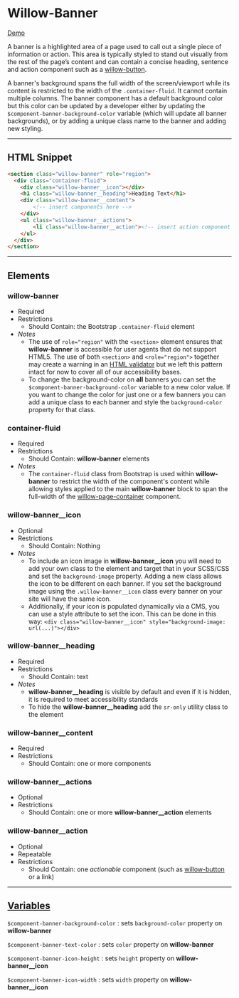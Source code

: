 # **Willow-Banner**

[Demo](https://unumux.github.io/willow-testing-site/components/banner.html)

A banner is a highlighted area of a page used to call out a single piece of information or action. This area is typically styled to stand out visually from the rest of the page’s content and can contain a concise heading, sentence and action component such as a [willow-button](../button).

A banner's background spans the full width of the screen/viewport while its content is restricted to the width of the `.container-fluid`. It cannot contain multiple columns. The banner component has a default background color but this color can be updated by a developer either by updating the `$component-banner-background-color` variable (which will update all banner backgrounds), or by adding a unique class name to the banner and adding new styling.

---

## HTML Snippet

```html
<section class="willow-banner" role="region">
  <div class="container-fluid">
    <div class="willow-banner__icon"></div>
    <h1 class="willow-banner__heading">Heading Text</h1>
    <div class="willow-banner__content">
        <!-- insert components here -->
    </div>
    <ul class="willow-banner__actions">
        <li class="willow-banner__action"><!-- insert action component here --></li>
    </ul>
  </div>
</section>
```

---

## Elements

### willow-banner

- Required
- Restrictions
  - Should Contain: the Bootstrap `.container-fluid` element
- _Notes_
  - The use of `role="region"` with the `<section>` element ensures that **willow-banner** is accessible for user agents that do not support HTML5. The use of both `<section>` and `<role="region">` together may create a warning in an [HTML validator](https://validator.w3.org/) but we left this pattern intact for now to cover all of our accessibility bases.
  - To change the background-color on **all** banners you can set the `$component-banner-background-color` variable to a new color value. If you want to change the color for just one or a few banners you can add a unique class to each banner and style the `background-color` property for that class.

### container-fluid

- Required
- Restrictions
  - Should Contain: **willow-banner** elements
- _Notes_
  - The `container-fluid` class from Bootstrap is used within **willow-banner** to restrict the width of the component's content while allowing styles applied to the main **willow-banner** block to span the full-width of the [willow-page-container](../page-container) component.

### willow-banner__icon

- Optional
- Restrictions
  - Should Contain: Nothing
- _Notes_
  - To include an icon image in **willow-banner__icon** you will need to add your own class to the element and target that in your SCSS/CSS and set the `background-image` property. Adding a new class allows the icon to be different on each banner. If you set the background image using the `.willow-banner__icon` class every banner on your site will have the same icon.
  - Additionally, if your icon is populated dynamically via a CMS, you can use a style attribute to set the icon. This can be done in this way: `<div class="willow-banner__icon" style="background-image: url(...)"></div>`

### willow-banner__heading

- Required
- Restrictions
  - Should Contain: text
- _Notes_
  - **willow-banner__heading** is visible by default and even if it is hidden, it is required to meet accessibility standards
  - To hide the **willow-banner__heading** add the `sr-only` utility class to the element

### willow-banner__content

- Required
- Restrictions
  - Should Contain: one or more components

### willow-banner__actions

- Optional
- Restrictions
  - Should Contain: one or more **willow-banner__action** elements

### willow-banner__action

- Optional
- Repeatable
- Restrictions
  - Should Contain: one _actionable_ component (such as [willow-button](../button) or a link)

---

## [Variables](./styles/_default-variables.scss)

`$component-banner-background-color` : sets `background-color` property on **willow-banner**

`$component-banner-text-color` : sets `color` property on **willow-banner**

`$component-banner-icon-height` : sets `height` property on **willow-banner__icon**

`$component-banner-icon-width` : sets `width` property on **willow-banner__icon**